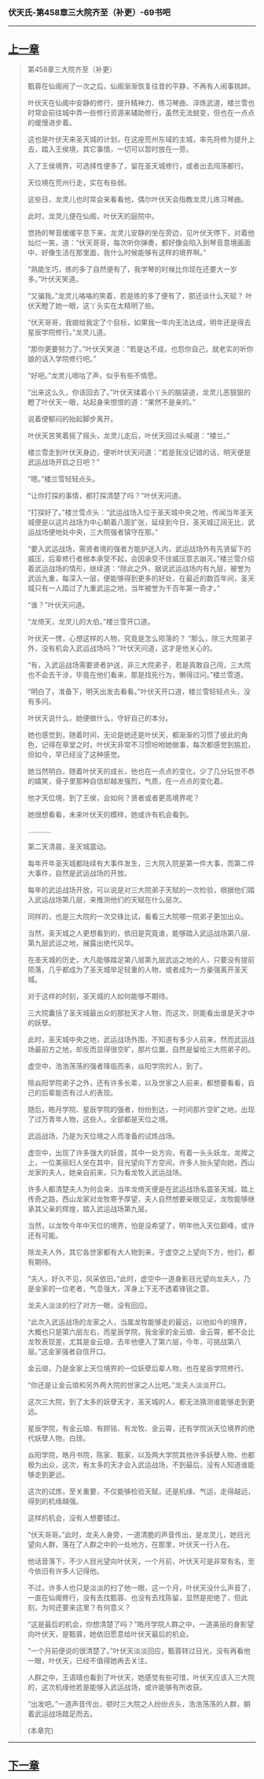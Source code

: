 ### 伏天氏-第458章三大院齐至（补更）-69书吧

--------
[上一章](./09b618b8ee65e53010b58dc2a550d5ea.md)
--------


>
>
>
>第458章三大院齐至（补更）
>
>甄蓉在仙阁闹了一次之后，仙阁渐渐恢复往昔的平静，不再有人闹事挑衅。
>
>叶伏天在仙阁中安静的修行，提升精神力、练习琴曲、淬炼武道，楼兰雪也时常会前往城中弄一些修行资源来辅助修行，虽然无法蜕变，但也在一点点的缓慢进步着。
>
>这也是叶伏天来圣天城的计划，在这座荒州东域的主城，率先将修为提升上去，踏入王侯境，其它事情，一切可以暂时放在一旁。
>
>入了王侯境界，可选择性便多了，留在圣天城修行，或者出去闯荡都行。
>
>天位境在荒州行走，实在有些弱。
>
>这些日，龙灵儿也时常会来看看他，偶尔叶伏天会指教龙灵儿练习琴曲。
>
>此时，龙灵儿便在仙阁，叶伏天的庭院中。
>
>悠扬的琴音缓缓平息下来，龙灵儿安静的坐在旁边，见叶伏天停下，对着他灿烂一笑，道：“伏天哥哥，每次听你弹奏，都好像会陷入到琴音意境画面中，好像生活在那里面，我什么时候能够有这样的境界啊。”
>
>“熟能生巧，练的多了自然便有了，我学琴的时候比你现在还要大一岁多。”叶伏天笑道。
>
>“又骗我。”龙灵儿咯咯的笑着，若是练的多了便有了，那还谈什么天赋？
>叶伏天瞪了她一眼，这丫头实在太精明了些。
>
>“伏天哥哥，我娘给我定了个目标，如果我一年内无法达成，明年还是得去星辰学院修行。”龙灵儿道。
>
>“那你更要努力了。”叶伏天笑道：“若是达不成，也怨你自己，就老实的听你娘的话入学院修行吧。”
>
>“好吧。”龙灵儿嘀咕了声，似乎有些不情愿。
>
>“出来这么久，你该回去了。”叶伏天揉着小丫头的脑袋道，龙灵儿恶狠狠的瞪了叶伏天一眼，站起身来恨恨的道：“果然不是亲的。”
>
>说着便郁闷的抬起脚步离开。
>
>叶伏天苦笑着摇了摇头，龙灵儿走后，叶伏天回过头喊道：“楼兰。”
>
>楼兰雪走到叶伏天身边，便听叶伏天问道：“若是我没记错的话，明天便是武运战场开启之日吧？”
>
>“嗯。”楼兰雪轻轻点头。
>
>“让你打探的事情，都打探清楚了吗？”叶伏天问道。
>
>“打探好了。”楼兰雪点头：“武运战场入位于圣天城中央之地，传闻当年圣天城便是以这片战场为中心朝着八面扩张，延续到今日，圣天城辽阔无比，武运战场便地处中央，三大院强者镇守在那。”
>
>“要入武运战场，需贤者境的强者方能护送入内，武运战场外有先贤留下的威压，后辈修行者根本承受不起，会因承受不住威压意志崩灭。”楼兰雪介绍着武运战场的情形，继续道：“除此之外，据说武运战场内有九层，被誉为武运九重，每深入一层，便能够得到更多的好处，在最近的数百年间，圣天城只有一人踏过了九重武运之地，当年被誉为千百年第一奇才。”
>
>“谁？”叶伏天问道。
>
>“龙倚天，龙灵儿的大伯。”楼兰雪开口道。
>
>叶伏天一愣，心想这样的人物，究竟是怎么陨落的？
>“那么，除三大院弟子外，没有机会入武运战场吗？”叶伏天问道，这才是他关心的。
>
>“有，入武运战场需要贤者护送，非三大院弟子，若是真敢自己闯，三大院也不会去干涉，毕竟在他们看来，那是找死行为，懒得过问。”楼兰雪道。
>
>“明白了，准备下，明天出发去看看。”叶伏天开口道，楼兰雪轻轻点头，没有多问。
>
>叶伏天说什么，她便做什么，守好自己的本分。
>
>她也感觉到，随着时间，无论是她还是叶伏天，都渐渐的习惯了彼此的角色，记得在草堂之时，叶伏天非常不习惯吩咐她做事，每次都感觉到尴尬，但如今，早已经没了这种感觉。
>
>她当然明白，随着叶伏天的成长，他也在一点点的变化，少了几分玩世不恭的嬉笑，骨子里那种自信却越发强烈，气质，在一点点的变化着。
>
>他才天位境，到了王侯，会如何？贤者或者更高境界呢？
>
>她很想看看，未来叶伏天的模样，她或许有机会看到。
>
>…………
>
>第二天清晨，圣天城震动。
>
>每年开年圣天城都陆续有大事件发生，三大院入院是第一件大事，而第二件大事件，自然是武运战场的开放。
>
>每年的武运战场开放，可以说是对三大院弟子天赋的一次检验，根据他们踏入武运战场第几层，来推测他们的天赋在什么层次。
>
>同样的，也是三大院的一次交锋比试，看看三大院哪一院弟子更加出众。
>
>当然，圣天城之人更想看到的，依旧是究竟谁，能够踏入武运战场第八层、第九层武运之地，展露出绝代风华。
>
>在圣天城的历史，大凡能够踏足第八层第九层武运之地的人，只要没有提前陨落，几乎都成为了圣天城举足轻重的人物，或者成为一方豪强离开圣天城。
>
>对于这样的时刻，圣天城的人如何能够不期待。
>
>三大院囊括了圣天城最出众的那批天才人物，而这次，则能看出谁是天才中的妖孽。
>
>此时，圣天城中央之地，武运战场外围，不知道有多少人前来，然而武运战场最前方之地，却反而显得很空旷，那片位置，自然是留给三大院弟子的。
>
>虚空中，浩浩荡荡的强者降临而来，焱阳学院的人，到了。
>
>除焱阳学院弟子之外，还有许多长辈，以及世家之人前来，都想要看看，自己的后辈能否有过人的表现。
>
>随后，皓月学院、星辰学院的强者，纷纷到达，一时间那片空旷之地，出现了过万青年人物，这些人，全部都是天位之境。
>
>武运战场，乃是为天位境之人而准备的试炼战场。
>
>虚空中，出现了许多强大的妖兽，其中一处方向，有着一头头妖龙，龙撵之上，一位美丽妇人坐在其中，目光望向下方空间，许多人抬头望向她，西山龙家的夫人，她亲自前来，只为看龙牧入武运战场。
>
>许多人都清楚夫人为何会来，当年龙倚天便是在武运战场名震圣天城，踏上传奇之路，西山龙家对龙牧寄予厚望，夫人自然想要亲眼见证，龙牧能够继承其父亲的辉煌，踏入武运战场第九层。
>
>当然，以龙牧今年中天位的境界，怕是没希望了，明年他入天位巅峰，或许还有可能。
>
>除龙夫人外，其它各世家都有大人物到来，于虚空之上望向下方，他们，都有期待。
>
>“夫人，好久不见，风采依旧。”此时，虚空中一道身影目光望向龙夫人，乃是金家的一位老者，气息强大，浑身上下无不透着锋锐之意。
>
>龙夫人淡淡的扫了对方一眼，没有回应。
>
>“此次入武运战场的龙家之人，当属龙牧能够走的最远，以他如今的境界，大概也只是第六层左右，而星辰学院，我金家的金云琅、金云霄，都不会比龙牧表现差，尤其是金云琅，去年他便入了第六层，今年，可挑战第八层。”这金家强者自信开口。
>
>金云琅，乃是金家上天位境界的一位妖孽后辈人物，也在星辰学院修行。
>
>“你还是让金云琅和另外两大院的世家之人比吧。”龙夫人淡淡开口。
>
>这次三大院，到了太多的妖孽天才，圣天城的人，都无法猜测谁能够走到更远。
>
>星辰学院，有金云琅、有顾铭、有龙牧、金云霄，还有学院派天位境界的绝代妖孽人物，白琼。
>
>焱阳学院，皓月书院，陈家、甄家，以及两大学院其他许多妖孽人物，也都极为出众，这次，有太多的天才会入武运战场，不到最后，没有人知道谁能够走到更远。
>
>这次的试炼，至关重要，不仅能够检验天赋，还是机缘、气运，走得越远，得到的机缘越强。
>
>这样的机会，没有人想要错过。
>
>“伏天哥哥。”此时，龙夫人身旁，一道清脆的声音传出，是龙灵儿，她目光望向人群，落在了人群之中的一处地方，在那里，叶伏天一行人在。
>
>他话音落下，不少人目光望向叶伏天，一个月前，叶伏天可是非常有名，至今依旧有许多人记得他。
>
>不过，许多人也只是淡淡的扫了他一眼，这一个月，叶伏天没什么声音了，一直在仙阁修行，没有去找甄蓉、也没有去找陈留，显然是拒绝了，但此刻，为何还要来这里？有何意义？
>
>“这是最后的机会，你想清楚了吗？”皓月学院人群之中，一道美丽的身影望向叶伏天，是甄蓉，她依旧愿意给叶伏天最后的机会。
>
>“一个月前便说的很清楚了。”叶伏天淡淡回应，甄蓉转过目光，没有再看他一眼，叶伏天，已经不值得她再去关注。
>
>人群之中，王语晴也看到了叶伏天，她感觉有些可惜，叶伏天应该入三大院的，这次机缘他若是能够入武运战场，或许能够有所收获。
>
>“出发吧。”一道声音传出，顿时三大院之人纷纷点头，浩浩荡荡的人群，朝着武运战场踏足而去。
>
>(本章完)
>
>

--------
[下一章](./8b6fa75eb7750e1e4ee7ad1661d19efc.md)
--------
